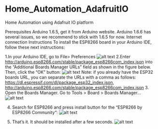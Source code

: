 # Home_Automation_AdafruitIO
Home Automation using Adafruit IO platform



Prerequisites
Arduino 1.6.5, get it from Arduino website. Arduino 1.6.6 has several issues, so we recommend to stick with 1.6.5 for now.
Internet connection
Instructions
To install the ESP8266 board in your Arduino IDE, follow these next instructions:

1.In your Arduino IDE, go to File> Preferences
![alt text](https://i1.wp.com/randomnerdtutorials.com/wp-content/uploads/2019/07/Install-ESP8266-Board-add-on-in-Arduino-IDE-open-preferences.png?w=197&ssl=1)
2.Enter http://arduino.esp8266.com/stable/package_esp8266com_index.json into the “Additional Boards Manager URLs” field as shown in the figure below. Then, click the “OK” button:
![alt text](https://i0.wp.com/randomnerdtutorials.com/wp-content/uploads/2019/07/Install-ESP8266-Board-add-on-in-Arduino-IDE-enter-URL.png?w=722&ssl=1)
Note: if you already have the ESP32 boards URL, you can separate the URLs with a comma as follows:
https://dl.espressif.com/dl/package_esp32_index.json, http://arduino.esp8266.com/stable/package_esp8266com_index.json
3. Open the Boards Manager. Go to Tools > Board > Boards Manager…
![alt text](https://i0.wp.com/randomnerdtutorials.com/wp-content/uploads/2019/07/Install-ESP8266-Board-add-on-in-Arduino-IDE-open-boards-manager.png?w=671&ssl=1)

4. Search for ESP8266 and press install button for the “ESP8266 by ESP8266 Community“:
![alt text](https://i2.wp.com/randomnerdtutorials.com/wp-content/uploads/2019/07/Install-ESP8266-Board-add-on-in-Arduino-IDE-search-ESP8266.png?w=786&ssl=1)

5. That’s it. It should be installed after a few seconds.
![alt text](https://i2.wp.com/randomnerdtutorials.com/wp-content/uploads/2019/07/ESP8266-Board-add-on-in-Arduino-IDE-installed.png?w=786&ssl=1)

